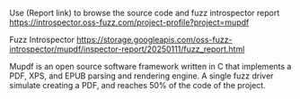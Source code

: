 Use (Report link) to browse the source code and fuzz introspector report https://introspector.oss-fuzz.com/project-profile?project=mupdf

Fuzz Introspector
https://storage.googleapis.com/oss-fuzz-introspector/mupdf/inspector-report/20250111/fuzz_report.html

Mupdf is an open source software framework written in C that implements a PDF, XPS, and EPUB parsing and rendering engine. A single fuzz driver simulate creating a PDF, and reaches 50% of the code of the project.

